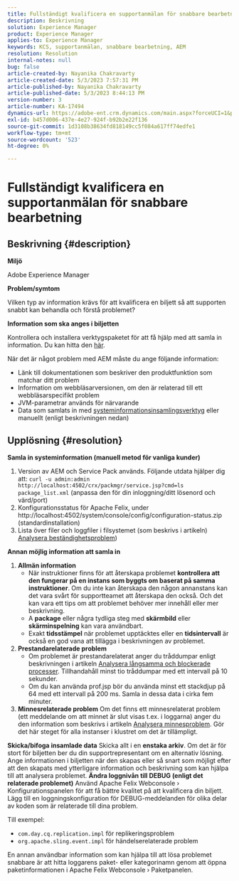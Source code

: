 ```yaml
---
title: Fullständigt kvalificera en supportanmälan för snabbare bearbetning
description: Beskrivning
solution: Experience Manager
product: Experience Manager
applies-to: Experience Manager
keywords: KCS, supportanmälan, snabbare bearbetning, AEM
resolution: Resolution
internal-notes: null
bug: false
article-created-by: Nayanika Chakravarty
article-created-date: 5/3/2023 7:57:31 PM
article-published-by: Nayanika Chakravarty
article-published-date: 5/3/2023 8:44:13 PM
version-number: 3
article-number: KA-17494
dynamics-url: https://adobe-ent.crm.dynamics.com/main.aspx?forceUCI=1&pagetype=entityrecord&etn=knowledgearticle&id=18461fbc-ece9-ed11-a7c6-6045bd006b25
exl-id: b457d006-437e-4e27-924f-b92b2e22f136
source-git-commit: 1d3108b38634fd818149cc5f084a617ff74edfe1
workflow-type: tm+mt
source-wordcount: '523'
ht-degree: 0%

---
```


# Fullständigt kvalificera en supportanmälan för snabbare bearbetning

## Beskrivning {#description}


<b>Miljö</b>

Adobe Experience Manager

<b>Problem/symtom</b>

Vilken typ av information krävs för att kvalificera en biljett så att supporten snabbt kan behandla och förstå problemet?

<b>Information som ska anges i biljetten</b>

Kontrollera och installera verktygspaketet för att få hjälp med att samla in information. Du kan hitta den [här](https://helpx.adobe.com/experience-manager/kb/index/tools.html).

När det är något problem med AEM måste du ange följande information:

- Länk till dokumentationen som beskriver den produktfunktion som matchar ditt problem
- Information om webbläsarversionen, om den är relaterad till ett webbläsarspecifikt problem
- JVM-parametrar används för närvarande
- Data som samlats in med [systeminformationsinsamlingsverktyg](https://helpx.adobe.com/experience-manager/kb/support-info-collector.html) eller manuellt (enligt beskrivningen nedan)



## Upplösning {#resolution}

<b>Samla in systeminformation (manuell metod för vanliga kunder)</b>
1. Version av AEM och Service Pack används. Följande utdata hjälper dig att: `curl -u admin:admin http://localhost:4502/crx/packmgr/service.jsp?cmd=ls  package_list.xml` (anpassa den för din inloggning/ditt lösenord och värd/port)
2. Konfigurationsstatus för Apache Felix, under http://localhost:4502/system/console/config/configuration-status.zip (standardinstallation)
3. Lista över filer och loggfiler i filsystemet (som beskrivs i artikeln) [Analysera beständighetsproblem](https://helpx.adobe.com/experience-manager/kb/AnalyzePersistenceProblems.html))

<b>Annan möjlig information att samla in</b>
1. <b>Allmän information</b>
   - När instruktioner finns för att återskapa problemet <b>kontrollera att den fungerar på en instans som byggts om baserat på samma instruktioner</b>. Om du inte kan återskapa den någon annanstans kan det vara svårt för supportteamet att återskapa den också. Och det kan vara ett tips om att problemet behöver mer innehåll eller mer beskrivning.
   - A <b>package</b> eller några tydliga steg med <b>skärmbild</b> eller <b>skärminspelning</b> kan vara användbart.
   - Exakt <b>tidsstämpel</b> när problemet upptäcktes eller en <b>tidsintervall</b> är också en god vana att tillägga i beskrivningen av problemet.
2. <b>Prestandarelaterade problem</b>
   - Om problemet är prestandarelaterat anger du tråddumpar enligt beskrivningen i artikeln [Analysera långsamma och blockerade processer](https://helpx.adobe.com/experience-manager/kb/AnalyzeSlowAndBlockedProcesses.html). Tillhandahåll minst tio tråddumpar med ett intervall på 10 sekunder.
   - Om du kan använda prof.jsp bör du använda minst ett stackdjup på 64 med ett intervall på 200 ms. Samla in dessa data i cirka fem minuter.
3. <b>Minnesrelaterade problem</b>    Om det finns ett minnesrelaterat problem (ett meddelande om att minnet är slut visas t.ex. i loggarna) anger du den information som beskrivs i artikeln [Analysera minnesproblem](https://experienceleague.adobe.com/docs/experience-cloud-kcs/kbarticles/KA-17482.html?lang=en). Gör det här steget för alla instanser i klustret om det är tillämpligt.

<b>Skicka/bifoga insamlade data</b>
Skicka allt i en <b>enstaka arkiv</b>. Om det är för stort för biljetten ber du din supportrepresentant om en alternativ lösning. Ange informationen i biljetten när den skapas eller så snart som möjligt efter att den skapats med ytterligare information och beskrivning som kan hjälpa till att analysera problemet.
<b>Ändra loggnivån till DEBUG (enligt det relaterade problemet)</b>
Använd Apache Felix Webconsole › Konfigurationspanelen för att få bättre kvalitet på att kvalificera din biljett. Lägg till en loggningskonfiguration för DEBUG-meddelanden för olika delar av koden som är relaterade till dina problem.

Till exempel:

- `com.day.cq.replication.impl` för replikeringsproblem
- `org.apache.sling.event.impl` för händelserelaterade problem



En annan användbar information som kan hjälpa till att lösa problemet snabbare är att hitta loggarens paket- eller kategorinamn genom att öppna paketinformationen i Apache Felix Webconsole › Paketpanelen.
